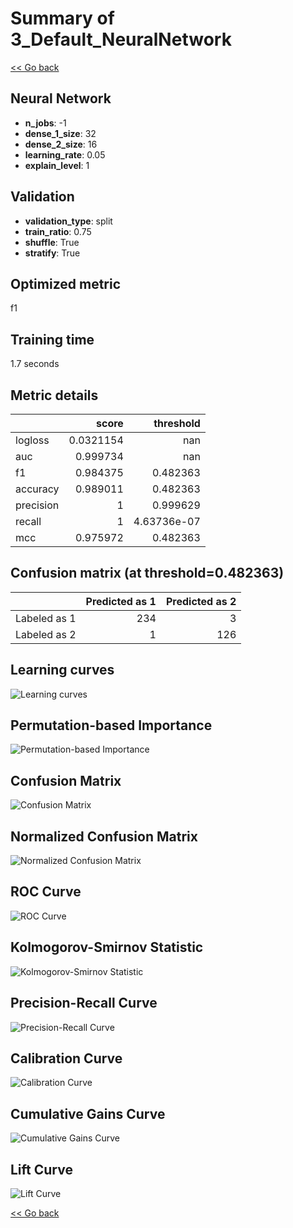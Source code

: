 # Summary of 3_Default_NeuralNetwork

[<< Go back](../README.md)


## Neural Network
- **n_jobs**: -1
- **dense_1_size**: 32
- **dense_2_size**: 16
- **learning_rate**: 0.05
- **explain_level**: 1

## Validation
 - **validation_type**: split
 - **train_ratio**: 0.75
 - **shuffle**: True
 - **stratify**: True

## Optimized metric
f1

## Training time

1.7 seconds

## Metric details
|           |     score |     threshold |
|:----------|----------:|--------------:|
| logloss   | 0.0321154 | nan           |
| auc       | 0.999734  | nan           |
| f1        | 0.984375  |   0.482363    |
| accuracy  | 0.989011  |   0.482363    |
| precision | 1         |   0.999629    |
| recall    | 1         |   4.63736e-07 |
| mcc       | 0.975972  |   0.482363    |


## Confusion matrix (at threshold=0.482363)
|              |   Predicted as 1 |   Predicted as 2 |
|:-------------|-----------------:|-----------------:|
| Labeled as 1 |              234 |                3 |
| Labeled as 2 |                1 |              126 |

## Learning curves
![Learning curves](learning_curves.png)

## Permutation-based Importance
![Permutation-based Importance](permutation_importance.png)
## Confusion Matrix

![Confusion Matrix](confusion_matrix.png)


## Normalized Confusion Matrix

![Normalized Confusion Matrix](confusion_matrix_normalized.png)


## ROC Curve

![ROC Curve](roc_curve.png)


## Kolmogorov-Smirnov Statistic

![Kolmogorov-Smirnov Statistic](ks_statistic.png)


## Precision-Recall Curve

![Precision-Recall Curve](precision_recall_curve.png)


## Calibration Curve

![Calibration Curve](calibration_curve_curve.png)


## Cumulative Gains Curve

![Cumulative Gains Curve](cumulative_gains_curve.png)


## Lift Curve

![Lift Curve](lift_curve.png)



[<< Go back](../README.md)
